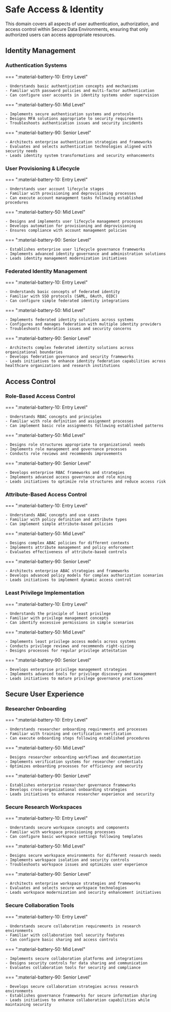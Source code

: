 # Safe Access & Identity

This domain covers all aspects of user authentication, authorization, and access control within Secure Data Environments, ensuring that only authorized users can access appropriate resources.

## Identity Management

### Authentication Systems

=== ":material-battery-10: Entry Level"

    - Understands basic authentication concepts and mechanisms
    - Familiar with password policies and multi-factor authentication
    - Can configure user accounts in identity systems under supervision

=== ":material-battery-50: Mid Level"

    - Implements secure authentication systems and protocols
    - Designs MFA solutions appropriate to security requirements
    - Troubleshoots authentication issues and security incidents

=== ":material-battery-90: Senior Level"

    - Architects enterprise authentication strategies and frameworks
    - Evaluates and selects authentication technologies aligned with security needs
    - Leads identity system transformations and security enhancements

### User Provisioning & Lifecycle

=== ":material-battery-10: Entry Level"

    - Understands user account lifecycle stages
    - Familiar with provisioning and deprovisioning processes
    - Can execute account management tasks following established procedures

=== ":material-battery-50: Mid Level"

    - Designs and implements user lifecycle management processes
    - Develops automation for provisioning and deprovisioning
    - Ensures compliance with account management policies

=== ":material-battery-90: Senior Level"

    - Establishes enterprise user lifecycle governance frameworks
    - Implements advanced identity governance and administration solutions
    - Leads identity management modernization initiatives

### Federated Identity Management

=== ":material-battery-10: Entry Level"

    - Understands basic concepts of federated identity
    - Familiar with SSO protocols (SAML, OAuth, OIDC)
    - Can configure simple federated identity integrations

=== ":material-battery-50: Mid Level"

    - Implements federated identity solutions across systems
    - Configures and manages federation with multiple identity providers
    - Troubleshoots federation issues and security concerns

=== ":material-battery-90: Senior Level"

    - Architects complex federated identity solutions across organizational boundaries
    - Develops federation governance and security frameworks
    - Leads initiatives to enhance identity federation capabilities across healthcare organizations and research institutions

## Access Control

### Role-Based Access Control

=== ":material-battery-10: Entry Level"

    - Understands RBAC concepts and principles
    - Familiar with role definition and assignment processes
    - Can implement basic role assignments following established patterns

=== ":material-battery-50: Mid Level"

    - Designs role structures appropriate to organizational needs
    - Implements role management and governance processes
    - Conducts role reviews and recommends improvements

=== ":material-battery-90: Senior Level"

    - Develops enterprise RBAC frameworks and strategies
    - Implements advanced access governance and role mining
    - Leads initiatives to optimize role structures and reduce access risk

### Attribute-Based Access Control

=== ":material-battery-10: Entry Level"

    - Understands ABAC concepts and use cases
    - Familiar with policy definition and attribute types
    - Can implement simple attribute-based policies

=== ":material-battery-50: Mid Level"

    - Designs complex ABAC policies for different contexts
    - Implements attribute management and policy enforcement
    - Evaluates effectiveness of attribute-based controls

=== ":material-battery-90: Senior Level"

    - Architects enterprise ABAC strategies and frameworks
    - Develops advanced policy models for complex authorization scenarios
    - Leads initiatives to implement dynamic access control

### Least Privilege Implementation

=== ":material-battery-10: Entry Level"

    - Understands the principle of least privilege
    - Familiar with privilege management concepts
    - Can identify excessive permissions in simple scenarios

=== ":material-battery-50: Mid Level"

    - Implements least privilege access models across systems
    - Conducts privilege reviews and recommends right-sizing
    - Designs processes for regular privilege attestation

=== ":material-battery-90: Senior Level"

    - Develops enterprise privilege management strategies
    - Implements advanced tools for privilege discovery and management
    - Leads initiatives to mature privilege governance practices

## Secure User Experience

### Researcher Onboarding

=== ":material-battery-10: Entry Level"

    - Understands researcher onboarding requirements and processes
    - Familiar with training and certification verification
    - Can execute onboarding steps following established procedures

=== ":material-battery-50: Mid Level"

    - Designs researcher onboarding workflows and documentation
    - Implements verification systems for researcher credentials
    - Optimizes onboarding processes for efficiency and security

=== ":material-battery-90: Senior Level"

    - Establishes enterprise researcher governance frameworks
    - Develops cross-organizational onboarding strategies
    - Leads initiatives to enhance researcher experience and security

### Secure Research Workspaces

=== ":material-battery-10: Entry Level"

    - Understands secure workspace concepts and components
    - Familiar with workspace provisioning processes
    - Can configure basic workspace settings following templates

=== ":material-battery-50: Mid Level"

    - Designs secure workspace environments for different research needs
    - Implements workspace isolation and security controls
    - Troubleshoots workspace issues and optimizes user experience

=== ":material-battery-90: Senior Level"

    - Architects enterprise workspace strategies and frameworks
    - Evaluates and selects secure workspace technologies
    - Leads workspace modernization and security enhancement initiatives

### Secure Collaboration Tools

=== ":material-battery-10: Entry Level"

    - Understands secure collaboration requirements in research environments
    - Familiar with collaboration tool security features
    - Can configure basic sharing and access controls

=== ":material-battery-50: Mid Level"

    - Implements secure collaboration platforms and integrations
    - Designs security controls for data sharing and communication
    - Evaluates collaboration tools for security and compliance

=== ":material-battery-90: Senior Level"

    - Develops secure collaboration strategies across research environments
    - Establishes governance frameworks for secure information sharing
    - Leads initiatives to enhance collaboration capabilities while maintaining security
